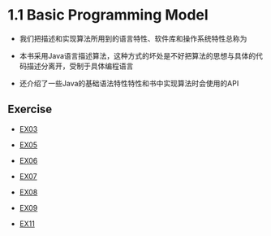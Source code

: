 # 1.1 Basic Programming Model

+ 我们把描述和实现算法所用到的语言特性、软件库和操作系统特性总称为

+ 本书采用Java语言描述算法，这种方式的坏处是不好把算法的思想与具体的代码描述分离开，受制于具体编程语言

+ 还介绍了一些Java的基础语法特性特性和书中实现算法时会使用的API

## Exercise

+ [EX03](EX03.java)

+ [EX05](EX05.java)

+ [EX06](EX06.java)

+ [EX07](EX07.java)

+ [EX08](EX08.java)

+ [EX09](EX09.java)

+ [EX11](EX11.java)
